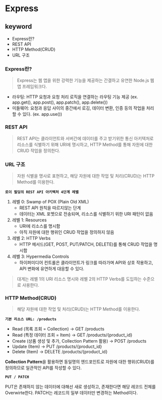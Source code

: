 # Express

## keyword

- Express란?
- REST API
- HTTP Method(CRUD)
- URL 구조

### Express란?

> Express는 웹 앱을 위한 강력한 기능을 제공하는 간결하고 유연한 Node.js 웹 앱 프레임워크다.

- 라우팅: HTTP 요청과 요청 처리 로직을 연결하는 라우팅 기능 제공 (ex. app.get(), app.post(), app.patch(), app.delete())
- 미들웨어: 요청과 응답 사이의 중간에서 로깅, 데이터 변환, 인증 등의 작업을 처리할 수 있다. (ex. app.use())

### REST API

> REST API는 클라이언트와 서버간에 데이터를 주고 받기위한 통신 아키텍처로 리소스를 식별하기 위해 URI에 명시하고, HTTP Method를 통해 자원에 대한 CRUD 작업을 정의한다.

### URL 구조

> 자원 식별을 명사로 표현하고, 해당 자원에 대한 작업 및 처리(CRUD)는 HTTP Method를 이용한다.

**`로이 필딩의 REST API 아키텍처 4단계 레벨`**

1. 레벨 0: Swamp of POX (Plain Old XML)
   - REST API 원칙을 따르지않는 단계
   - 데이터는 XML 포멧으로 전송되며, 리소스를 식별하기 위한 URI 패턴이 없음
2. 레벨 1: Resources
   - URI에 리소스를 명시함
   - 아직 자원에 대한 행위인 CRUD 작업을 정의하지 않음
3. 레벨 2: HTTP Verbs
   - HTTP 메서드(GET, POST, PUT/PATCH, DELETE)를 통해 CRUD 작업을 명시함
4. 레벨 3: Hypermedia Controls
   - 하이퍼미디어 컨트롤은 클라이언트가 링크를 따라가며 API와 상호 작용하고, API 변화에 유연하게 대응할 수 있다.

> 대게는 레벨 1의 URI 리소스 명시와 레벨 2의 HTTP Verbs를 도입하는 수준으로 사용한다.

### HTTP Method(CRUD)

> 해당 자원에 대한 작업 및 처리(CRUD)는 HTTP Method를 이용한다.

**`기본 리소스 URL: /products`**

- Read (목록 조회 = Collection) -> GET /products  
- Read (특정 데이터 조회 = Item) -> GET /products/{product_id}  
- Create (상품 생성 및 추가, Collection Pattern 활용) -> POST /products  
- Update (Item) -> PUT /products/{product_id}  
- Delete (Item) -> DELETE /products/{product_id}  

**Collection Pattern**을 활용하면 동일명의 엔드포인트로 자원에 대한 행위(CRUD)를 정의하므로 일관적인 API를 작성할 수 있다.

**`PUT / PATCH`**  

PUT은 존재하지 않는 데이터에 대해선 새로 생성하고, 존재한다면 해당 레코드 전체를 Overwirte한다.
PATCH는 레코드의 일부 데이터만 변경하는 Method이다.
